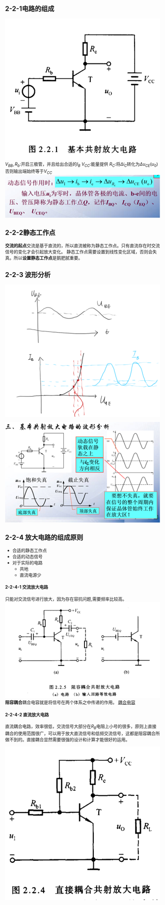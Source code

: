 ## 2-2-1电路的组成

![Alt text](image-6.png)
$V_{BB},R_b$:开启三极管，并且给出合适的$I_B$
$V_{CC}$:能量提供
$R_C$:将$\Delta i_C$转化为$\Delta u_{CE}(u_0)$否则输出端始终等于$V_{CC}$
![Alt text](image-7.png)

## 2-2-2静态工作点

**交流的起点**交流是基于直流的，所以直流被称为静态工作点。只有直流存在时交流信号的变化才会引起放大变化。
静态工作点需要设置到线性变化区域，否则会失真。所以**设置静态工作点**是鹅肥腻重要。

## 2-2-3 波形分析
![Alt text](image-14.png)

![Alt text](image-8.png)

## 2-2-4 放大电路的组成原则

- 合适的静态工作点
- 合适的动态信号
- 对于实际的电路
  - 共地
  - 直流电源少


#### 2-2-4-1 交流放大电路

只能对交流信号进行放大，因为存在容抗问题,需要频率比较高。
![Alt text](image-11.png)
**阻容耦合**耦合电容就是将信号在两个体系之中传递的作用。
[耦合电容](https://blog.csdn.net/qq_38636482/article/details/125280489)

#### 2-2-4-2 直流放大电路

直流耦合电路，效率很低，交流信号大部分在$R_B$电阻上小号的很多，原则上直接耦合的使用范围很广，可以用于放大直流信号和低频交流信号，这都是阻容耦合所做不到的。直接耦合显然需要很强的设计和计算才能很好的运用。

![Alt text](image-10.png)
